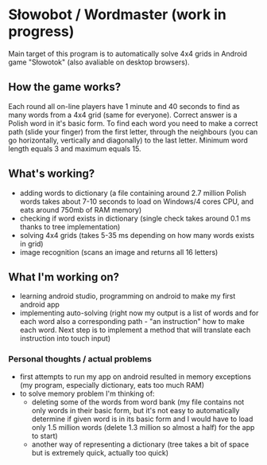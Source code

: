 # Słowobot / Wordmaster (work in progress)
Main target of this program is to automatically solve 4x4 grids in Android game "Słowotok" (also avaliable on desktop browsers). 

## How the game works?

Each round all on-line players have 1 minute and 40 seconds to find as many words from a 4x4 grid (same for everyone). Correct answer is a Polish word in it's basic form. To find each word you need to make a correct path (slide your finger) from the first letter, through the neighbours (you can go horizontally, vertically and diagonally) to the last letter. Minimum word length equals 3 and maximum equals 15.


## What's working?
- adding words to dictionary (a file containing around 2.7 million Polish words takes about 7-10 seconds to load on Windows/4 cores CPU, and eats around 750mb of RAM memory)
- checking if word exists in dictionary (single check takes around 0.1 ms thanks to tree implementation)
- solving 4x4 grids (takes 5-35 ms depending on how many words exists in grid)
- image recognition (scans an image and returns all 16 letters)


## What I'm working on?
- learning android studio, programming on android to make my first android app
- implementing auto-solving (right now my output is a list of words and for each word also a corresponding path - "an instruction" how to make each word. Next step is to implement a method that will translate each instruction into touch input)

### Personal thoughts / actual problems
- first attempts to run my app on android resulted in memory exceptions (my program, especially dictionary, eats too much RAM)
- to solve memory problem I'm thinking of:
  - deleting some of the words from word bank (my file contains not only words in their basic form, but it's not easy to automatically determine if given word is in its basic form and I would have to load only 1.5 million words (delete 1.3 million so almost a half) for the app to start)
  - another way of representing a dictionary (tree takes a bit of space but is extremely quick, actually too quick)
